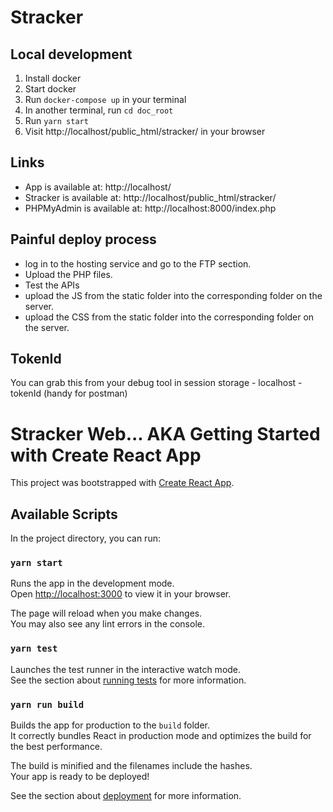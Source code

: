 # Stracker

## Local development

1. Install docker
1. Start docker
1. Run `docker-compose up` in your terminal
1. In another terminal, run `cd doc_root`
1. Run `yarn start`
1. Visit http://localhost/public_html/stracker/ in your browser

## Links
 * App is available at: http://localhost/
 * Stracker is available at: http://localhost/public_html/stracker/
 * PHPMyAdmin is available at: http://localhost:8000/index.php


## Painful deploy process
 * log in to the hosting service and go to the FTP section.
 * Upload the PHP files.
 * Test the APIs
 * upload the JS from the static folder into the corresponding folder on the server.
 * upload the CSS from the static folder into the corresponding folder on the server.

## TokenId
You can grab this from your debug tool in session storage - localhost - tokenId (handy for postman)






# Stracker Web... AKA Getting Started with Create React App

This project was bootstrapped with [Create React App](https://github.com/facebook/create-react-app).

## Available Scripts

In the project directory, you can run:

### `yarn start`

Runs the app in the development mode.\
Open [http://localhost:3000](http://localhost:3000) to view it in your browser.

The page will reload when you make changes.\
You may also see any lint errors in the console.

### `yarn test`

Launches the test runner in the interactive watch mode.\
See the section about [running tests](https://facebook.github.io/create-react-app/docs/running-tests) for more information.

### `yarn run build`

Builds the app for production to the `build` folder.\
It correctly bundles React in production mode and optimizes the build for the best performance.

The build is minified and the filenames include the hashes.\
Your app is ready to be deployed!

See the section about [deployment](https://facebook.github.io/create-react-app/docs/deployment) for more information.
